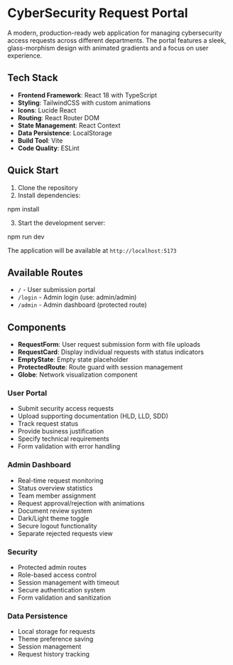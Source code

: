 # CyberSecurity Request Portal

A modern, production-ready web application for managing cybersecurity access requests across different departments. The portal features a sleek, glass-morphism design with animated gradients and a focus on user experience.


## Tech Stack

- **Frontend Framework**: React 18 with TypeScript
- **Styling**: TailwindCSS with custom animations
- **Icons**: Lucide React
- **Routing**: React Router DOM
- **State Management**: React Context
- **Data Persistence**: LocalStorage
- **Build Tool**: Vite
- **Code Quality**: ESLint

## Quick Start

1. Clone the repository
2. Install dependencies:

npm install

3. Start the development server:

npm run dev

The application will be available at `http://localhost:5173`

## Available Routes

- `/` - User submission portal
- `/login` - Admin login (use: admin/admin)
- `/admin` - Admin dashboard (protected route)

## Components

- **RequestForm**: User request submission form with file uploads
- **RequestCard**: Display individual requests with status indicators
- **EmptyState**: Empty state placeholder
- **ProtectedRoute**: Route guard with session management
- **Globe**: Network visualization component

### User Portal

- Submit security access requests
- Upload supporting documentation (HLD, LLD, SDD)
- Track request status
- Provide business justification
- Specify technical requirements
- Form validation with error handling

### Admin Dashboard

- Real-time request monitoring
- Status overview statistics
- Team member assignment
- Request approval/rejection with animations
- Document review system
- Dark/Light theme toggle
- Secure logout functionality
- Separate rejected requests view

### Security

- Protected admin routes
- Role-based access control
- Session management with timeout
- Secure authentication system
- Form validation and sanitization

### Data Persistence

- Local storage for requests
- Theme preference saving
- Session management
- Request history tracking
